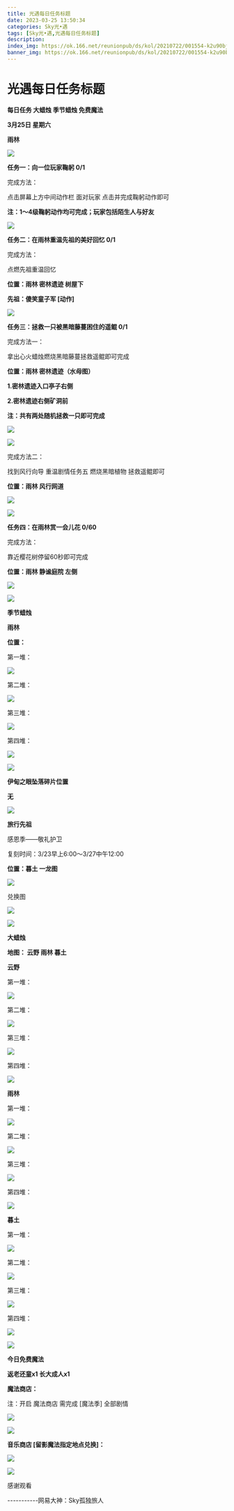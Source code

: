 ```yaml
---
title: 光遇每日任务标题
date: 2023-03-25 13:50:34
categories: Sky光•遇
tags: [Sky光•遇,光遇每日任务标题]
description: 
index_img: https://ok.166.net/reunionpub/ds/kol/20210722/001554-k2u90bj7ay.png?imageView&thumbnail=600x0&type=jpg
banner_img: https://ok.166.net/reunionpub/ds/kol/20210722/001554-k2u90bj7ay.png?imageView&thumbnail=600x0&type=jpg
---
```

# 光遇每日任务标题
**每日任务 大蜡烛 季节蜡烛 免费魔法**

 **3月25日 星期六**

 **雨林**

![](https://img.166.net/reunionpub/ds/kol/20230325/001549-dcihp3og6w.jpg)

 **任务一：向一位玩家鞠躬 0/1**

完成方法：

点击屏幕上方中间动作栏 面对玩家 点击并完成鞠躬动作即可

 **注：1～4级鞠躬动作均可完成；玩家包括陌生人与好友**

![](https://img.166.net/reunionpub/ds/kol/20230325/000113-3ikgnv1t7a.jpg)

 **任务二：在雨林重温先祖的美好回忆 0/1**

完成方法：

点燃先祖重温回忆

 **位置：雨林 密林遗迹  树屋下**

 **先祖：傻笑童子军 [动作]**

![](https://img.166.net/reunionpub/ds/kol/20230325/000248-2560sks8w4.jpeg)

 **任务三：拯救一只被黑暗藤蔓困住的遥鲲 0/1**

完成方法一：

拿出心火蜡烛燃烧黑暗藤蔓拯救遥鲲即可完成

 **位置：雨林 密林遗迹（水母图）**

 **1.密林遗迹入口亭子右侧**

 **2.密林遗迹右侧矿洞前**

 **注：共有两处随机拯救一只即可完成**

![](https://img.166.net/reunionpub/ds/kol/20230325/000322-jqacnzs94b.jpeg)

![](https://img.166.net/reunionpub/ds/kol/20230325/000331-1lma2o5gsq.jpeg)

完成方法二：

找到风行向导 重温剧情任务五 燃烧黑暗植物 拯救遥鲲即可

 **位置：雨林 风行网道**

![](https://img.166.net/reunionpub/ds/kol/20230325/000341-n5aum8sk4e.jpeg)

![](https://img.166.net/reunionpub/ds/kol/20230325/000351-17mijcs3do.jpeg)

 **任务四：在雨林赏一会儿花 0/60**

完成方法：

靠近樱花树停留60秒即可完成

 **位置：雨林 静谧庭院 左侧**

![](https://img.166.net/reunionpub/ds/kol/20230325/000417-ipgsvehn2l.jpeg)

![](https://img.166.net/reunionpub/ds/kol/20221018/100256-wzutnocka0.png)

 **季节蜡烛**

 **雨林**

 **位置：**

第一堆：

![](https://img.166.net/reunionpub/ds/kol/20230324/233844-z8c9pylva5.jpeg)

第二堆：

![](https://img.166.net/reunionpub/ds/kol/20230324/233856-cey46i50ar.jpeg)

第三堆：

![](https://img.166.net/reunionpub/ds/kol/20230324/233906-7oskadtj0z.jpeg)

第四堆：

![](https://img.166.net/reunionpub/ds/kol/20230324/233917-y57nlz1sa0.jpeg)

![](https://img.166.net/reunionpub/ds/kol/20221130/005912-5mvshq9nf3.png)

 **伊甸之眼坠落碎片位置**

 **无**

![](https://img.166.net/reunionpub/ds/kol/20230313/005012-cdpy0kr1uq.png)

 **旅行先祖**

感恩季——敬礼护卫

复刻时间：3/23早上6:00～3/27中午12:00

 **位置：暮土 一龙图**

![](https://img.166.net/reunionpub/ds/kol/20230323/103010-y6wrjqim3c.jpeg)

兑换图

![](https://img.166.net/reunionpub/ds/kol/20230323/112137-af6d5eongt.jpg)

![](https://img.166.net/reunionpub/ds/kol/20230313/005012-cdpy0kr1uq.png)

 **大蜡烛**

 **地图： 云野 雨林 暮土**

 **云野**

第一堆：

![](https://img.166.net/reunionpub/ds/kol/20230324/234001-zr35vi8yna.jpeg)

第二堆：

![](https://img.166.net/reunionpub/ds/kol/20230324/234051-qcts5val4w.jpeg)

第三堆：

![](https://img.166.net/reunionpub/ds/kol/20230324/234059-ipuys42hns.jpeg)

第四堆：

![](https://img.166.net/reunionpub/ds/kol/20230324/234107-ts1bek2v08.jpeg)

 **雨林**

第一堆：

![](https://img.166.net/reunionpub/ds/kol/20230325/001215-f2whc6zplg.jpeg)

第二堆：

![](https://img.166.net/reunionpub/ds/kol/20230325/001227-tvp2scqw93.jpeg)

第三堆：

![](https://img.166.net/reunionpub/ds/kol/20230325/001235-8eq2i4vfpb.jpeg)

第四堆：

![](https://img.166.net/reunionpub/ds/kol/20230325/001244-nci4zd0oru.jpeg)

 **暮土**

第一堆：

![](https://img.166.net/reunionpub/ds/kol/20230324/234224-nylqopw3ev.jpeg)

第二堆：

![](https://img.166.net/reunionpub/ds/kol/20230324/234234-wie5gszdka.jpeg)

第三堆：

![](https://img.166.net/reunionpub/ds/kol/20230324/234241-z3ytjrau6k.jpeg)

第四堆：

![](https://img.166.net/reunionpub/ds/kol/20230324/234250-tqm9slbj2r.jpeg)

![](https://img.166.net/reunionpub/ds/kol/20221018/100256-wzutnocka0.png)

 **今日免费魔法**

 **返老还童x1 长大成人x1**

 **魔法商店：**

注：开启 魔法商店 需完成 [魔法季] 全部剧情

![](https://img.166.net/reunionpub/ds/kol/20221018/100559-oibznvdtus.png)

![](https://img.166.net/reunionpub/ds/kol/20230324/234319-wsf67e3dk1.jpeg)

 **音乐商店 [留影魔法指定地点兑换]：**

![](https://img.166.net/reunionpub/ds/kol/20230324/234336-r0vf7h8lj4.jpeg)

 **![](https://img.166.net/reunionpub/ds/kol/20221018/100256-wzutnocka0.png)**

感谢观看

\-----------网易大神：Sky孤独旅人

